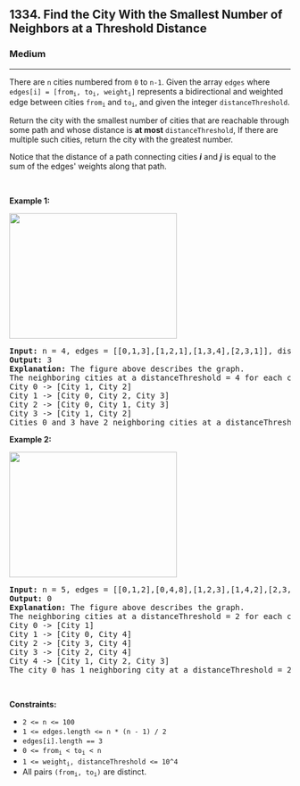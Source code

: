 <h2>1334. Find the City With the Smallest Number of Neighbors at a Threshold Distance</h2><h3>Medium</h3><hr><div><p>There are <code>n</code> cities numbered from <code>0</code> to <code>n-1</code>. Given the array <code>edges</code>&nbsp;where <code>edges[i] = [from<sub>i</sub>, to<sub>i</sub>, weight<sub>i</sub>]</code> represents a bidirectional and weighted edge between cities <code>from<sub>i</sub></code>&nbsp;and <code>to<sub>i</sub></code>, and given the integer <code>distanceThreshold</code>.</p>

<p>Return the city with the smallest number<strong> </strong>of&nbsp;cities that are reachable through some path and whose distance is <strong>at most</strong> <code>distanceThreshold</code>, If there are multiple such cities, return the city with the greatest number.</p>

<p>Notice that the distance of a path connecting cities <em><strong>i</strong></em> and <em><strong>j</strong></em> is equal to the sum of the edges' weights along that path.</p>

<p>&nbsp;</p>
<p><strong>Example 1:</strong></p>

<p><img alt="" src="https://assets.leetcode.com/uploads/2020/01/16/find_the_city_01.png" style="width: 300px; height: 225px;"></p>

<pre><strong>Input:</strong> n = 4, edges = [[0,1,3],[1,2,1],[1,3,4],[2,3,1]], distanceThreshold = 4
<strong>Output:</strong> 3
<strong>Explanation: </strong>The figure above describes the graph.&nbsp;
The neighboring cities at a distanceThreshold = 4 for each city are:
City 0 -&gt; [City 1, City 2]&nbsp;
City 1 -&gt; [City 0, City 2, City 3]&nbsp;
City 2 -&gt; [City 0, City 1, City 3]&nbsp;
City 3 -&gt; [City 1, City 2]&nbsp;
Cities 0 and 3 have 2 neighboring cities at a distanceThreshold = 4, but we have to return city 3 since it has the greatest number.
</pre>

<p><strong>Example 2:</strong></p>

<p><strong><img alt="" src="https://assets.leetcode.com/uploads/2020/01/16/find_the_city_02.png" style="width: 300px; height: 225px;"></strong></p>

<pre><strong>Input:</strong> n = 5, edges = [[0,1,2],[0,4,8],[1,2,3],[1,4,2],[2,3,1],[3,4,1]], distanceThreshold = 2
<strong>Output:</strong> 0
<strong>Explanation: </strong>The figure above describes the graph.&nbsp;
The neighboring cities at a distanceThreshold = 2 for each city are:
City 0 -&gt; [City 1]&nbsp;
City 1 -&gt; [City 0, City 4]&nbsp;
City 2 -&gt; [City 3, City 4]&nbsp;
City 3 -&gt; [City 2, City 4]
City 4 -&gt; [City 1, City 2, City 3]&nbsp;
The city 0 has 1 neighboring city at a distanceThreshold = 2.
</pre>

<p>&nbsp;</p>
<p><strong>Constraints:</strong></p>

<ul>
	<li><code>2 &lt;= n &lt;= 100</code></li>
	<li><code>1 &lt;= edges.length &lt;= n * (n - 1) / 2</code></li>
	<li><code>edges[i].length == 3</code></li>
	<li><code>0 &lt;= from<sub>i</sub> &lt; to<sub>i</sub> &lt; n</code></li>
	<li><code>1 &lt;= weight<sub>i</sub>,&nbsp;distanceThreshold &lt;= 10^4</code></li>
	<li>All pairs <code>(from<sub>i</sub>, to<sub>i</sub>)</code> are distinct.</li>
</ul>
</div>
